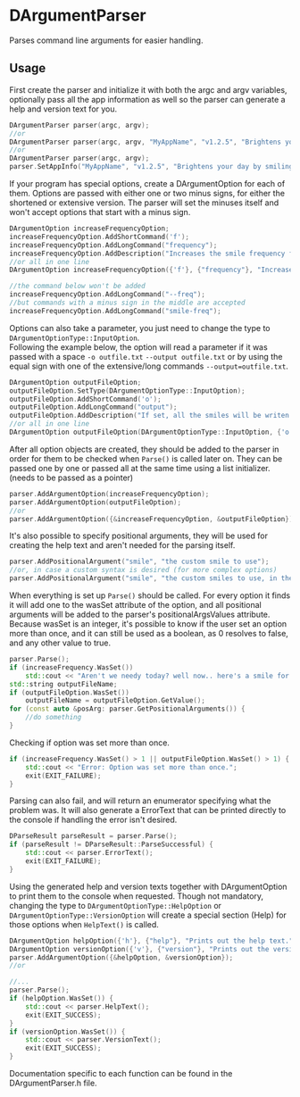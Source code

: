 # DArgumentParser
 Parses command line arguments for easier handling.

## Usage

First create the parser and initialize it with both the argc and argv variables, optionally pass all the app information as well so the parser can generate a help and version text for you.
```c++
DArgumentParser parser(argc, argv);
//or
DArgumentParser parser(argc, argv, "MyAppName", "v1.2.5", "Brightens your day by smiling at you every minute.");
//or
DArgumentParser parser(argc, argv);
parser.SetAppInfo("MyAppName", "v1.2.5", "Brightens your day by smiling at you every minute.");
```
If your program has special options, create a DArgumentOption for each of them. Options are passed with either one or two minus signs, for either the shortened or extensive version. The parser will set the minuses itself and won't accept options that start with a minus sign.
```c++
DArgumentOption increaseFrequencyOption;
increaseFrequencyOption.AddShortCommand('f');
increaseFrequencyOption.AddLongCommand("frequency");
increaseFrequencyOption.AddDescription("Increases the smile frequency from 1SPM(Smile Per Minute) to 2SPM.");
//or all in one line
DArgumentOption increaseFrequencyOption({'f'}, {"frequency"}, "Increases the smile frequency from 1SPM(Smile Per Minute) to 2SPM.");

//the command below won't be added
increaseFrequencyOption.AddLongCommand("--freq");
//but commands with a minus sign in the middle are accepted
increaseFrequencyOption.AddLongCommand("smile-freq");
```
Options can also take a parameter, you just need to change the type to ```DArgumentOptionType::InputOption```.<br>
Following the example below, the option will read a parameter if it was passed with a space ```-o outfile.txt``` ```--output outfile.txt``` or by using the equal sign with one of the extensive/long commands ```--output=outfile.txt```.
```c++
DArgumentOption outputFileOption;
outputFileOption.SetType(DArgumentOptionType::InputOption);
outputFileOption.AddShortCommand('o');
outputFileOption.AddLongCommand("output");
outputFileOption.AddDescription("If set, all the smiles will be writen in this file rather than being printed on the console.");
//or all in one line
DArgumentOption outputFileOption(DArgumentOptionType::InputOption, {'o'}, {"output"}, "If set, all the smiles will be writen in this file rather than being printed on the console.");
```
After all option objects are created, they should be added to the parser in order for them to be checked when ```Parse()``` is called later on. They can be passed one by one or passed all at the same time using a list initializer. (needs to be passed as a pointer)
```c++
parser.AddArgumentOption(increaseFrequencyOption);
parser.AddArgumentOption(outputFileOption);
//or
parser.AddArgumentOption({&increaseFrequencyOption, &outputFileOption});
```
It's also possible to specify positional arguments, they will be used for creating the help text and aren't needed for the parsing itself.
```c++
parser.AddPositionalArgument("smile", "the custom smile to use");
//or, in case a custom syntax is desired (for more complex options)
parser.AddPositionalArgument("smile", "the custom smiles to use, in the order they were passed in", "[smiles...]");
```
When everything is set up ```Parse()``` should be called. For every option it finds it will add one to the wasSet attribute of the option, and all positional arguments will be added to the parser's positionalArgsValues attribute.<br>
Because wasSet is an integer, it's possible to know if the user set an option more than once, and it can still be used as a boolean, as 0 resolves to false, and any other value to true.
```c++
parser.Parse();
if (increaseFrequency.WasSet())
    std::cout << "Aren't we needy today? well now.. here's a smile for you :)\n";
std::string outputFileName;
if (outputFileOption.WasSet())
    outputFileName = outputFileOption.GetValue();
for (const auto &posArg: parser.GetPositionalArguments()) {
    //do something
}
``` 
Checking if option was set more than once.
```c++
if (increaseFrequency.WasSet() > 1 || outputFileOption.WasSet() > 1) {
    std::cout << "Error: Option was set more than once.";
    exit(EXIT_FAILURE);
}
```
Parsing can also fail, and will return an enumerator specifying what the problem was. It will also generate a ErrorText that can be printed directly to the console if handling the error isn't desired.
```c++
DParseResult parseResult = parser.Parse();
if (parseResult != DParseResult::ParseSuccessful) {
    std::cout << parser.ErrorText();
    exit(EXIT_FAILURE);
}
```
Using the generated help and version texts together with DArgumentOption to print them to the console when requested.
Though not mandatory, changing the type to ```DArgumentOptionType::HelpOption``` or ```DArgumentOptionType::VersionOption``` will create a special section (Help) for those options when ```HelpText()``` is called.
```c++
DArgumentOption helpOption({'h'}, {"help"}, "Prints out the help text.");
DArgumentOption versionOption({'v'}, {"version"}, "Prints out the version.");
parser.AddArgumentOption({&helpOption, &versionOption});
//or

//...
parser.Parse();
if (helpOption.WasSet()) {
    std::cout << parser.HelpText();
    exit(EXIT_SUCCESS);
}
if (versionOption.WasSet()) {
    std::cout << parser.VersionText();
    exit(EXIT_SUCCESS);
}
```
Documentation specific to each function can be found in the DArgumentParser.h file.